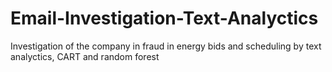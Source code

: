 # Email-Investigation-Text-Analyctics
Investigation of the company in fraud in energy bids and scheduling by text analyctics, CART and random forest
